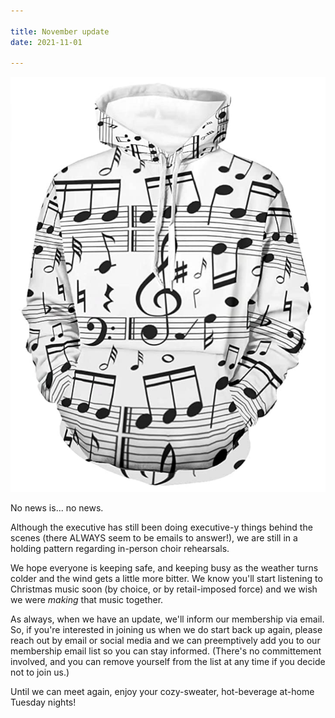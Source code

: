```yaml
---

title: November update
date: 2021-11-01

---
```



![music hoodie](../images/musichoodie.png "Keeping musically warm")

No news is... no news.

Although the executive has still been doing executive-y things behind the scenes (there ALWAYS seem to be emails to answer!), we are still in a holding pattern regarding in-person choir rehearsals.

We hope everyone is keeping safe, and keeping busy as the weather turns colder and the wind gets a little more bitter. We know you'll start listening to Christmas music soon (by choice, or by retail-imposed force) and we wish we were *making* that music together.

As always, when we have an update, we'll inform our membership via email. So, if you're interested in joining us when we do start back up again, please reach out by email or social media and we can preemptively add you to our membership email list so you can stay informed. (There's no committement involved, and you can remove yourself from the list at any time if you decide not to join us.)

Until we can meet again, enjoy your cozy-sweater, hot-beverage at-home Tuesday nights!
